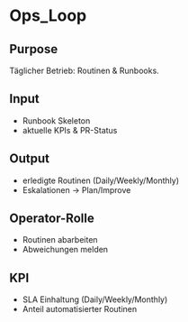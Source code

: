 # Ops_Loop

## Purpose

Täglicher Betrieb: Routinen & Runbooks.

## Input

- Runbook Skeleton
- aktuelle KPIs & PR-Status

## Output

- erledigte Routinen (Daily/Weekly/Monthly)
- Eskalationen → Plan/Improve

## Operator-Rolle

- Routinen abarbeiten
- Abweichungen melden

## KPI

- SLA Einhaltung (Daily/Weekly/Monthly)
- Anteil automatisierter Routinen
